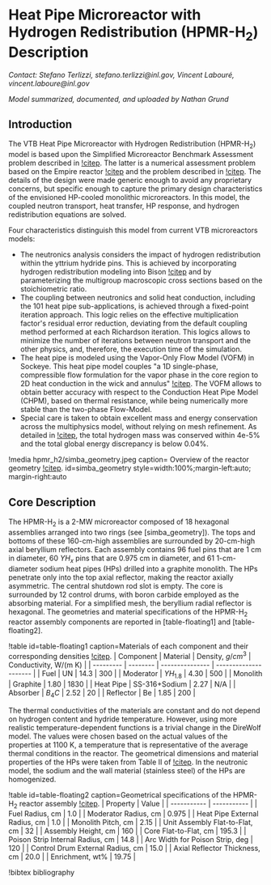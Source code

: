 # Heat Pipe Microreactor with Hydrogen Redistribution (HPMR-H$_2$) Description

*Contact: Stefano Terlizzi, stefano.terlizzi\@inl.gov, Vincent Labour&#233;, vincent.laboure\@inl.gov*

*Model summarized, documented, and uploaded by Nathan Grund*

## Introduction

The VTB Heat Pipe Microreactor with Hydrogen Redistribution (HPMR-H$_2$) model is based upon the Simplified Microreactor Benchmark Assessment problem described in [!citep](Terlizzi2023). The latter is a numerical assessment problem based on the  Empire reactor [!citep](Empire) and the problem described in [!citep](ArgonneReport). The details of the design were made generic enough to avoid any proprietary concerns, but specific enough to capture the primary design characteristics of the envisioned HP-cooled monolithic microreactors.  In this model, the coupled neutron transport, heat transfer, HP response, and hydrogen redistribution equations are solved.

Four characteristics distinguish this model from current VTB microreactors models:

- The neutronics analysis considers the impact of hydrogen redistribution within the yttrium hydride pins. This is achieved by incorporating hydrogen redistribution modeling into Bison [!citep](BISON) and by parameterizing the multigroup macroscopic cross sections based on the stoichiometric ratio.
- The coupling between neutronics and solid heat conduction, including the 101 heat pipe sub-applications, is achieved through a fixed-point iteration approach. This logic relies on the effective multiplication factor's residual error reduction, deviating from the default coupling method performed at each Richardson iteration. This logics allows to minimize the number of iterations between neutron transport and the other physics, and, therefore, the execution time of the simulation.
- The heat pipe is modeled using the Vapor-Only Flow Model (VOFM) in Sockeye. This heat pipe model couples "a 1D single-phase, compressible flow formulation for the vapor phase in the core region to 2D heat conduction in the wick and annulus" [!citep](SOCKEYE). The VOFM allows to obtain better accuracy with respect to the Conduction Heat Pipe Model (CHPM), based on thermal resistance, while being numerically more stable than the two-phase Flow-Model.
- Special care is taken to obtain excellent mass and energy conservation across the multiphysics model, without relying on mesh refinement. As detailed in [!citep](Terlizzi2023), the total hydrogen mass was conserved within 4e-5% and the total global energy discrepancy is below 0.04%.

!media hpmr_h2/simba_geometry.jpeg
    caption= Overview of the reactor geometry [!citep](Terlizzi2023).
    id=simba_geometry
    style=width:100%;margin-left:auto; margin-right:auto

## Core Description

The HPMR-H$_2$ is a 2-MW microreactor composed of 18 hexagonal assemblies arranged into two rings (see [simba_geometry]). The tops and bottoms of these 160-cm-high assemblies are surrounded by 20-cm-high axial beryllium reflectors. Each assembly contains 96 fuel pins that are 1 cm in diameter, 60 $YH_x$ pins that are 0.975 cm in diameter, and 61 1-cm-diameter sodium heat pipes (HPs) drilled into a graphite monolith. The HPs penetrate only into the top axial reflector, making the reactor axially asymmetric. The central shutdown rod slot is empty. The core is surrounded by 12 control drums, with boron carbide employed as the absorbing material. For a simplified mesh, the beryllium radial reflector is hexagonal. The geometries and material specifications of the HPMR-H$_2$ reactor assembly components are reported in [table-floating1] and [table-floating2].

!table id=table-floating1 caption=Materials of each component and their corresponding densities [!citep](Terlizzi2023).
| Component | Material | Density, $g/cm^3$ | Conductivity, W/(m K) |
| --------- | -------- | --------------- | --------------------- |
| Fuel      | UN       | 14.3            | 300                   |
| Moderator | $YH_{1.8}$ | 4.30            | 500                   |
| Monolith  | Graphite | 1.80            | 1830                  |
| Heat Pipe | SS-316+Sodium | 2.27       | N/A                   |
| Absorber  | $B_4C$   | 2.52            | 20                    |
| Reflector | Be       | 1.85            | 200                   |

The thermal conductivities of the materials are constant and do not depend on hydrogen content and hydride temperature. However, using more realistic temperature-dependent functions is a trivial change in the DireWolf model. The values were chosen based on the actual values of the properties at 1100 K, a temperature that is representative of the average thermal conditions in the reactor. The geometrical dimensions and material properties of the HPs were taken from Table II of [!citep](matthews2021coupled). In the neutronic model, the sodium and the wall material (stainless steel) of the HPs are homogenized.

!table id=table-floating2 caption=Geometrical specifications of the HPMR-H$_2$ reactor assembly [!citep](Terlizzi2023).
| Property      | Value  |
| ----------- | ----------- |
| Fuel Radius, cm                  | 1.0   |
| Moderator Radius, cm             | 0.975 |
| Heat Pipe External Radius, cm    | 1.0   |
| Monolith Pitch, cm               | 2.15  |
| Unit Assembly Flat-to-Flat, cm   | 32    |
| Assembly Height, cm              | 160   |
| Core Flat-to-Flat, cm            | 195.3 |
| Poison Strip Internal Radius, cm | 14.8  |
| Arc Width for Poison Strip, deg  | 120   |
| Control Drum External Radius, cm | 15.0  |
| Axial Reflector Thickness, cm    | 20.0  |
| Enrichment, wt%                  | 19.75 |


!bibtex bibliography
